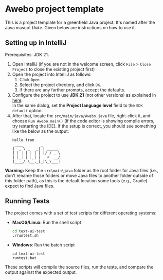 # Awebo project template

This is a project template for a greenfield Java project. It's named after the Java mascot _Duke_. Given below are instructions on how to use it.

## Setting up in IntelliJ

Prerequisites: JDK 21.

1. Open IntelliJ (if you are not in the welcome screen, click `File` > `Close Project` to close the existing project first)
1. Open the project into IntelliJ as follows:
   1. Click `Open`.
   1. Select the project directory, and click `OK`.
   1. If there are any further prompts, accept the defaults.
1. Configure the project to use **JDK 21** (not other versions) as explained in [here](https://www.jetbrains.com/help/idea/sdk.html#set-up-jdk).<br>
   In the same dialog, set the **Project language level** field to the `SDK default` option.
1. After that, locate the `src/main/java/Awebo.java` file, right-click it, and choose `Run Awebo.main()` (if the code editor is showing compile errors, try restarting the IDE). If the setup is correct, you should see something like the below as the output:
   ```
   Hello from
    ____        _        
   |  _ \ _   _| | _____ 
   | | | | | | | |/ / _ \
   | |_| | |_| |   <  __/
   |____/ \__,_|_|\_\___|
   ```

**Warning:** Keep the `src\main\java` folder as the root folder for Java files (i.e., don't rename those folders or move Java files to another folder outside of this folder path), as this is the default location some tools (e.g., Gradle) expect to find Java files.

## Running Tests

The project comes with a set of test scripts for different operating systems:

- **MacOS/Linux**: Run the shell script
  ```bash
  cd text-ui-test
  ./runtest.sh
  ```

- **Windows**: Run the batch script
  ```batch
  cd text-ui-test
  runtest.bat
  ```

These scripts will compile the source files, run the tests, and compare the output against the expected output.
